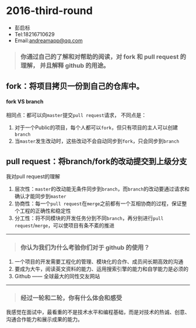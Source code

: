 # 2016-third-round

- 彭启标
- Tel:18216710629
- Email:andreamapp@qq.com

<!--建议点击右上角的 View 查看-->

> ### 你通过自己的了解和对帮助的阅读，对 fork 和 pull request 的理解， 并且解释 github 的用途。

## fork：将项目拷贝一份到自己的仓库中。
#### fork VS branch
相同点：都可以向`master`提交`pull request`请求，
不同点是：
 1. 对于一个Public的项目，每个人都可以`fork`，但只有项目的主人可以创建`branch`
 2. 当`master`发生改动时，这些改动不会自动同步到`fork`，只会同步到`branch`

## pull request：将branch/fork的改动提交到上级分支
我对pull request的理解
 1. 层次性：`master`的改动能无条件同步到`branch`，而`branch`的改动要通过请求和确认才能同步到`master`
 2. 协商性：每一个`pull request`在`merge`之前都有一个互相协商的过程，保证整个工程的正确性和稳定性
 3. 分工性：将不同模块的开发任务分到不同`branch`，再分别进行`pull request`/`merge`，可以使项目有条不紊的推进

----------



> ### 你认为我们为什么考验你们对于 github 的使用？

 1. 一个项目的开发需要工程化的管理、模块化的合作、成员间长期高效的沟通
 2. 要成为大牛，阅读英文资料的能力、运用搜索引擎的能力和自学能力是必须的
 3. Github —— 全球最大的同性交友网站

----------


> ### 经过一轮和二轮，你有什么体会和感受

我感觉在面试中，最看重的不是技术水平和编程基础，而是对技术的热诚、创意、沟通合作能力和展示成果的能力。
